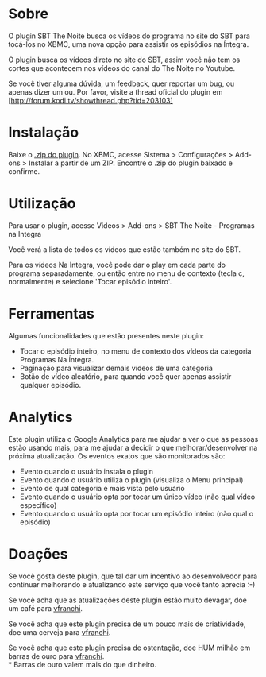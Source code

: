 # Sobre

O plugin SBT The Noite busca os vídeos do programa no site do SBT para tocá-los no XBMC, uma nova opção para assistir os episódios na Íntegra.

O plugin busca os vídeos direto no site do SBT, assim você não tem os cortes que acontecem nos vídeos 
do canal do The Noite no Youtube.

Se você tiver alguma dúvida, um feedback, quer reportar um bug, ou apenas dizer um ou. Por favor, visite a thread oficial do plugin em [http://forum.kodi.tv/showthread.php?tid=203103]

# Instalação

Baixe o [.zip do plugin](https://github.com/vfranchi/plugin.video.sbt-thenoite/releases). No XBMC, acesse Sistema > Configurações > Add-ons > Instalar a partir de um ZIP.
Encontre o .zip do plugin baixado e confirme.

# Utilização

Para usar o plugin, acesse Videos > Add-ons > SBT The Noite - Programas na Integra

Você verá a lista de todos os vídeos que estão também no site do SBT. 

Para os vídeos Na Íntegra, você pode dar o play em cada parte do programa separadamente, 
ou então entre no menu de contexto (tecla c, normalmente) e selecione 'Tocar episódio inteiro'.

# Ferramentas

Algumas funcionalidades que estão presentes neste plugin:

* Tocar o episódio inteiro, no menu de contexto dos vídeos da categoria Programas Na Íntegra.
* Paginação para visualizar demais vídeos de uma categoria
* Botão de vídeo aleatório, para quando você quer apenas assistir qualquer episódio.

# Analytics

Este plugin utiliza o Google Analytics para me ajudar a ver o que as pessoas estão usando mais, para me ajudar a decidir o que melhorar/desenvolver na próxima atualização. Os eventos exatos que são monitorados são:

* Evento quando o usuário instala o plugin
* Evento quando o usuário utiliza o plugin (visualiza o Menu principal)
* Evento de qual categoria é mais vista pelo usuário
* Evento quando o usuário opta por tocar um único vídeo (não qual vídeo específico)
* Evento quando o usuário opta por tocar um episódio inteiro (não qual o episódio)

# Doações

Se você gosta deste plugin, que tal dar um incentivo ao desenvolvedor para continuar melhorando
e atualizando este serviço que você tanto aprecia :-)

Se você acha que as atualizações deste plugin estão muito devagar, doe um café para [vfranchi](https://www.paypal.com/cgi-bin/webscr?cmd=_s-xclick&hosted_button_id=CZUJBB8S23UZA).

Se você acha que este plugin precisa de um pouco mais de criatividade, doe uma cerveja para [vfranchi](https://www.paypal.com/cgi-bin/webscr?cmd=_s-xclick&hosted_button_id=CZUJBB8S23UZA).

Se você acha que este plugin precisa de ostentação, doe HUM milhão em barras de ouro para [vfranchi](https://www.paypal.com/cgi-bin/webscr?cmd=_s-xclick&hosted_button_id=CZUJBB8S23UZA).  
\* Barras de ouro valem mais do que dinheiro.